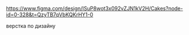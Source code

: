https://www.figma.com/design/ISuP8wot3x092vZJN1kV2H/Cakes?node-id=0-328&t=QzyTB7qVbKQKrHY1-0

верстка по дизайну

